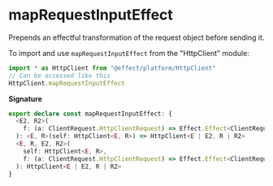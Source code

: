 # mapRequestInputEffect

Prepends an effectful transformation of the request object before sending it.

To import and use `mapRequestInputEffect` from the "HttpClient" module:

```ts
import * as HttpClient from "@effect/platform/HttpClient"
// Can be accessed like this
HttpClient.mapRequestInputEffect
```

**Signature**

```ts
export declare const mapRequestInputEffect: {
  <E2, R2>(
    f: (a: ClientRequest.HttpClientRequest) => Effect.Effect<ClientRequest.HttpClientRequest, E2, R2>
  ): <E, R>(self: HttpClient<E, R>) => HttpClient<E | E2, R | R2>
  <E, R, E2, R2>(
    self: HttpClient<E, R>,
    f: (a: ClientRequest.HttpClientRequest) => Effect.Effect<ClientRequest.HttpClientRequest, E2, R2>
  ): HttpClient<E | E2, R | R2>
}
```
